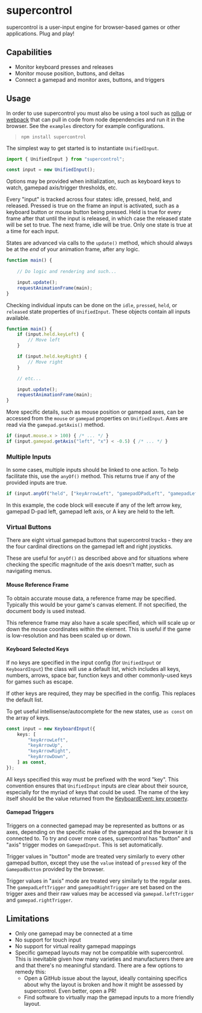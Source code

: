 # supercontrol

supercontrol is a user-input engine for browser-based games or other applications. Plug and play!

## Capabilities

- Monitor keyboard presses and releases
- Monitor mouse position, buttons, and deltas
- Connect a gamepad and monitor axes, buttons, and triggers

## Usage

In order to use supercontrol you must also be using a tool such as [rollup](https://rollupjs.org/guide/en/) or [webpack](https://v4.webpack.js.org/) that can pull in code from node dependencies and run it in the browser. See the `examples` directory for example configurations.

> ```npm install supercontrol```

The simplest way to get started is to instantiate `UnifiedInput`.

```typescript
import { UnifiedInput } from "supercontrol";

const input = new UnifiedInput();
```

Options may be provided when initialization, such as keyboard keys to watch, gamepad axis/trigger thresholds, etc.

Every "input" is tracked across four states: idle, pressed, held, and released. Pressed is true on the frame an input is activated, such as a keyboard button or mouse button being pressed. Held is true for every frame after that until the input is released, in which case the released state will be set to true. The next frame, idle will be true. Only one state is true at a time for each input.

States are advanced via calls to the `update()` method, which should always be at the *end* of your animation frame, after any logic.

```typescript
function main() {
    
    // Do logic and rendering and such...

    input.update();
    requestAnimationFrame(main);
}
```

Checking individual inputs can be done on the `idle`, `pressed`, `held`, or `released` state properties of `UnifiedInput`. These objects contain all inputs available.

```typescript
function main() {
    if (input.held.keyLeft) {
        // Move left
    }

    if (input.held.keyRight) {
        // Move right
    }

    // etc...

    input.update();
    requestAnimationFrame(main);
}
```

More specific details, such as mouse position or gamepad axes, can be accessed from the `mouse` or `gamepad` properties on `UnifiedInput`. Axes are read via the `gamepad.getAxis()` method.

```typescript
if (input.mouse.x > 100) { /* ... */ }
if (input.gamepad.getAxis("left", "x") < -0.5) { /* ... */ }
```

### Multiple Inputs

In some cases, multiple inputs should be linked to one action. To help facilitate this, use the `anyOf()` method. This returns true if any of the provided inputs are true.

```typescript
if (input.anyOf("held", ["keyArrowLeft", "gamepadDPadLeft", "gamepadLeftAxisLeft", "keyA"])) { /* ... */ }
```

In this example, the code block will execute if any of the left arrow key, gamepad D-pad left, gamepad left axis, or A key are held to the left.

### Virtual Buttons

There are eight virtual gamepad buttons that supercontrol tracks - they are the four cardinal directions on the gamepad left and right joysticks.

These are useful for `anyOf()` as described above and for situations where checking the specific magnitude of the axis doesn't matter, such as navigating menus.

#### Mouse Reference Frame

To obtain accurate mouse data, a reference frame may be specified. Typically this would be your game's canvas element. If not specified, the document body is used instead.

This reference frame may also have a scale specified, which will scale up or down the mouse coordinates within the element. This is useful if the game is low-resolution and has been scaled up or down.

#### Keyboard Selected Keys

If no keys are specified in the input config (for `UnifiedInput` or `KeyboardInput`) the class will use a default list, which includes all keys, numbers, arrows, space bar, function keys and other commonly-used keys for games such as escape.

If other keys are required, they may be specified in the config. This replaces the default list.

To get useful intellisense/autocomplete for the new states, use `as const` on the array of keys.

```typescript
const input = new KeyboardInput({
    keys: [
        "keyArrowLeft",
        "keyArrowUp",
        "keyArrowRight",
        "keyArrowDown",
    ] as const,
});
```

All keys specified this way must be prefixed with the word "key". This convention ensures that `UnifiedInput` inputs are clear about their source, especially for the myriad of keys that could be used. The name of the key itself should be the value returned from the [KeyboardEvent: key property](https://developer.mozilla.org/en-US/docs/Web/API/KeyboardEvent/key).

#### Gamepad Triggers

Triggers on a connected gamepad may be represented as buttons or as axes, depending on the specific make of the gamepad and the browser it is connected to. To try and cover more cases, supercontrol has "button" and "axis" trigger modes on `GamepadInput`. This is set automatically.

Trigger values in "button" mode are treated very similarly to every other gamepad button, except they use the `value` instead of `pressed` key of the `GamepadButton` provided by the browser.

Trigger values in "axis" mode are treated very similarly to the regular axes. The `gamepadLeftTrigger` and `gamepadRightTrigger` are set based on the trigger axes and their raw values may be accessed via `gamepad.leftTrigger` and `gamepad.rightTrigger`.

## Limitations

- Only one gamepad may be connected at a time
- No support for touch input
- No support for virtual reality gamepad mappings
- Specific gamepad layouts may not be compatible with supercontrol. This is inevitable given how many varieties and manufacturers there are and that there's no meaningful standard. There are a few options to remedy this:
    - Open a GitHub issue about the layout, ideally containing specifics about why the layout is broken and how it might be assessed by supercontrol. Even better, open a PR!
    - Find software to virtually map the gamepad inputs to a more friendly layout.
